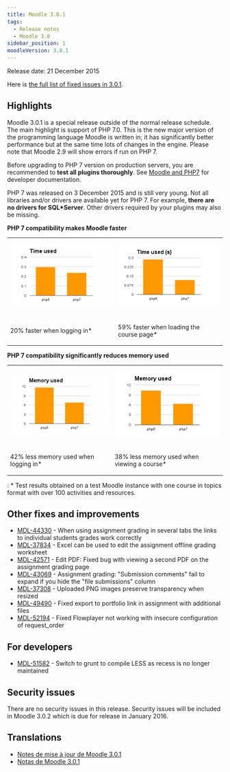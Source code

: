 ```yaml
---
title: Moodle 3.0.1
tags:
  - Release notes
  - Moodle 3.0
sidebar_position: 1
moodleVersion: 3.0.1
---
```

Release date: 21 December 2015

Here is [the full list of fixed issues in 3.0.1](https://tracker.moodle.org/secure/IssueNavigator!executeAdvanced.jspa?jqlQuery=project+%3D+mdl+AND+resolution+%3D+fixed+AND+fixVersion+in+%28%223.0.1%22%29+ORDER+BY+priority+DESC&runQuery=true&clear=true).

## Highlights

Moodle 3.0.1 is a special release outside of the normal release schedule. The main highlight is support of PHP 7.0. This is the new major version of the programming language Moodle is written in; it has significantly better performance but at the same time lots of changes in the engine. Please note that Moodle 2.9 will show errors if run on PHP 7.

Before upgrading to PHP 7 version on production servers, you are recommended to **test all plugins thoroughly**. See [Moodle and PHP7](https://docs.moodle.org/dev/Moodle_and_PHP7) for developer documentation.

PHP 7 was released on 3 December 2015 and is still very young. Not all libraries and/or drivers are available yet for PHP 7. For example, **there are no drivers for SQL*Server**. Other drivers required by your plugins may also be missing.

**PHP 7 compatibility makes Moodle faster**

<!--
  Github Flavoured Markdown does not support tables without headers.
  We must use an HTML table here.
  Please note that Spacing in this table is important.
  Markdown must have empty newlines between it and HTML markup.
-->
<table><tbody>
<tr><td>

![php7 time logging in.png](./_3.0.1/php7_time_logging_in.png)

</td><td>

![course-time-300x177.png](./_3.0.1/course-time-300x177.png)

</td></tr>
<tr><td>

20% faster when logging in*

</td><td>

59% faster when loading the course page*

</td></tr>
</tbody></table>

**PHP 7 compatibility significantly reduces memory used**

<!--
  Github Flavoured Markdown does not support tables without headers.
  We must use an HTML table here.
  Please note that Spacing in this table is important.
  Markdown must have empty newlines between it and HTML markup.
-->
<table><tbody>
<tr><td>

![php7 memory logging in.png](./_3.0.1/php7_memory_logging_in.png)

</td><td>

![php7 memory viewing course.png](./_3.0.1/php7_memory_viewing_course.png)

</td></tr>
<tr><td>

42% less memory used when logging in*

</td><td>

38% less memory used when viewing a course*

</td></tr>
</tbody></table>

: * Test results obtained on a test Moodle instance with one course in topics format with over 100 activities and resources.

## Other fixes and improvements

- [MDL-44330](https://tracker.moodle.org/browse/MDL-44330) - When using assignment grading in several tabs the links to individual students grades work correctly
- [MDL-37834](https://tracker.moodle.org/browse/MDL-37834) - Excel can be used to edit the assignment offline grading worksheet
- [MDL-42571](https://tracker.moodle.org/browse/MDL-42571) - Edit PDF: Fixed bug with viewing a second PDF on the assignment grading page
- [MDL-43069](https://tracker.moodle.org/browse/MDL-43069) - Assignment grading: "Submission comments" fail to expand if you hide the "file submissions" column
- [MDL-37308](https://tracker.moodle.org/browse/MDL-37308) - Uploaded PNG images preserve transparency when resized
- [MDL-49490](https://tracker.moodle.org/browse/MDL-49490) - Fixed export to portfolio link in assignment with additional files
- [MDL-52194](https://tracker.moodle.org/browse/MDL-52194) - Fixed Flowplayer not working with insecure configuration of request_order

## For developers

- [MDL-51582](https://tracker.moodle.org/browse/MDL-51582) - Switch to grunt to compile LESS as recess is no longer maintained

## Security issues

There are no security issues in this release. Security issues will be included in Moodle 3.0.2 which is due for release in January 2016.

## Translations

- [Notes de mise à jour de Moodle 3.0.1](https://docs.moodle.org/fr/Notes_de_mise_à_jour_de_Moodle_3.0.1)
- [Notas de Moodle 3.0.1](https://docs.moodle.org/es/Notas_de_Moodle_3.0.1)
